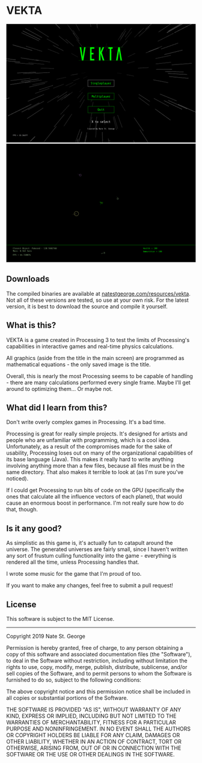 # VEKTA

![Main menu screen](info/main.png)
![Gameplay](info/gameplay.png)

## Downloads
The compiled binaries are available at [natestgeorge.com/resources/vekta](https://natestgeorge.com/resources/vekta/). Not all of these versions are tested, so use at your own risk. For the latest version, it is best to download the source and compile it yourself.

## What is this?
VEKTA is a game created in Processing 3 to test the limits of Processing's capabilities in interactive games and real-time physics calculations.

All graphics (aside from the title in the main screen) are programmed as mathematical equations - the only saved image is the title.

Overall, this is nearly the most Processing seems to be capable of handling - there are many calculations performed every single frame. Maybe I'll get around to optimizing them... Or maybe not.

## What did I learn from this?
Don't write overly complex games in Processing. It's a bad time.

Processing is great for really simple projects. It's designed for artists and people who are unfamiliar with programming, which is a cool idea. Unfortunately, as a result of the compromises made for the sake of usability, Processing loses out on many of the organizational capabilities of its base language (Java).
This makes it really hard to write anything involving anything more than a few files, because all files must be in the same directory. That also makes it terrible to look at (as I'm sure you've noticed).

If I could get Processing to run bits of code on the GPU (specifically the ones that calculate all the influence vectors of each planet), that would cause an enormous boost in performance. I'm not really sure how to do that, though.

## Is it any good?
As simplistic as this game is, it's actually fun to catapult around the universe. The generated universes are fairly small, since I haven't written any sort of frustum culling functionality into the game - everything is rendered all the time, unless Processing handles that.

I wrote some music for the game that I'm proud of too.

If you want to make any changes, feel free to submit a pull request!

## License
This software is subject to the MIT License.

 ---
 
Copyright 2019 Nate St. George

Permission is hereby granted, free of charge, to any person obtaining a copy of this software and associated documentation files (the "Software"), to deal in the Software without restriction, including without limitation the rights to use, copy, modify, merge, publish, distribute, sublicense, and/or sell copies of the Software, and to permit persons to whom the Software is furnished to do so, subject to the following conditions:

The above copyright notice and this permission notice shall be included in all copies or substantial portions of the Software.

THE SOFTWARE IS PROVIDED "AS IS", WITHOUT WARRANTY OF ANY KIND, EXPRESS OR IMPLIED, INCLUDING BUT NOT LIMITED TO THE WARRANTIES OF MERCHANTABILITY, FITNESS FOR A PARTICULAR PURPOSE AND NONINFRINGEMENT. IN NO EVENT SHALL THE AUTHORS OR COPYRIGHT HOLDERS BE LIABLE FOR ANY CLAIM, DAMAGES OR OTHER LIABILITY, WHETHER IN AN ACTION OF CONTRACT, TORT OR OTHERWISE, ARISING FROM, OUT OF OR IN CONNECTION WITH THE SOFTWARE OR THE USE OR OTHER DEALINGS IN THE SOFTWARE.
